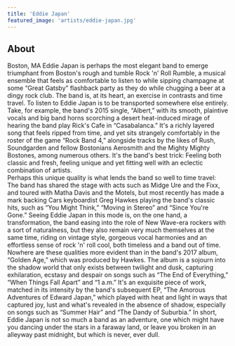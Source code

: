 ```yaml
---
title: 'Eddie Japan'
featured_image: 'artists/eddie-japan.jpg'
---
```


## About

Boston, MA
Eddie Japan is perhaps the most elegant band to emerge triumphant from Boston's rough and tumble Rock 'n' Roll Rumble, a musical ensemble that feels as comfortable to listen to while sipping champagne at some “Great Gatsby” flashback party as they do while chugging a beer at a dingy rock club. The band is, at its heart, an exercise in contrasts and time travel. To listen to Eddie Japan is to be transported somewhere else entirely.   
Take, for example, the band's 2015 single, “Albert,” with its smooth, plaintive vocals and big band horns scorching a desert heat-induced mirage of hearing the band play Rick's Cafe in “Casabalanca.” It's a richly layered song that feels ripped from time, and yet sits strangely comfortably in the roster of the game “Rock Band 4,” alongside tracks by the likes of  Rush, Soundgarden and fellow Bostonians Aerosmith and the Mighty Mighty Bostones, among numerous others. It's the band's best trick: Feeling both classic and fresh, feeling unique and yet fitting well with an eclectic combination of artists.  
Perhaps this unique quality is what lends the band so well to time travel: The band has shared the stage with acts such as Midge Ure and the Fixx, and toured with Matha Davis and the Motels, but most recently has made a mark backing Cars keyboardist Greg Hawkes playing the band's classic hits, such as “You Might Think,” “Moving in Stereo” and “Since You're Gone.” Seeing Eddie Japan in this mode is, on the one hand, a transformation, the band easing into the role of New Wave-era rockers with a sort of naturalness, but they also remain very much themselves at the same time, riding on vintage style, gorgeous vocal harmonies and an effortless sense of rock 'n' roll cool, both timeless and a band out of time.  
Nowhere are these qualities more evident than in the band's 2017 album, “Golden Age,” which was produced by Hawkes. The album is a sojourn into the shadow world that only exists between twilight and dusk, capturing exhilaration, ecstasy and despair on songs such as “The End of Everything,” “When Things Fall Apart” and “1 a.m.” It's an exquisite piece of work, matched in its intensity by the band's subsequent EP, “The Amorous Adventures of Edward Japan,” which played with heat and light in ways that captured joy, lust and what's revealed in the absence of shadow, especially on songs such as “Summer Hair” and “The Dandy of Suburbia.” In short, Eddie Japan is not so much a band as an adventure, one which might have you dancing under the stars in a faraway land, or leave you broken in an alleyway past midnight, but which is never, ever dull.  
